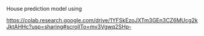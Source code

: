 House prediction model using 

https://colab.research.google.com/drive/1YFSkEzoJXTm3GEn3CZ6MUcg2kJktAHHc?usp=sharing#scrollTo=mv3Vgwq2SHp-
